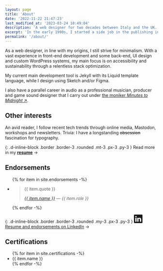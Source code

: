 ```yaml
---
layout: page
title: 'About'
date: '2022-11-22 21:47:23'
last_modified_at: '2023-03-24 10:49:04'
description: 'A web designer for two decades between Italy and the UK.'
excerpt: 'In the early 1990s, I started a side job in the publishing industry while graduating as a professional musician. At the end of that decade I learned web design, fascinated by code as a digital evolution of my past experience with the printed page.'
permalink: '/about/'
---
```

As a web designer, in line with my origins, I still strive for minimalism. With a vast experience in front-end development and some back-end, UI design and custom WordPress systems, my main focus is on accessibility and sustainability through a relentless stack optimization. 

My current main development tool is Jekyll with its Liquid template language, while I design using Sketch and/or Figma.

I also have a parallel career in audio as a professional musician, producer and game sound designer that I carry out under [the moniker _Minutes to Midnight_&nbsp;↗](https://minutestomidnight.co.uk).

## Other interests

An avid reader, I follow recent tech trends through online media, Mastodon, workshops and newsletters. Trivia: I have a longstanding ~~obsession~~ fascination for typography.

{: .d-inline-block .border .border-3 .rounded .mt-3 .px-3 .py-3 }
Read more in my [**resume**](/resume/) →

## Endorsements

<ul class="list-unstyled ps-0">
{% for item in site.endorsements -%}
  <li>
    <blockquote>
      <p>{{ item.quote }}</p>
      <cite><a href="{{ item.url }}">{{ item.name }}</a> — {{ item.role }}</cite>
    </blockquote>
  </li>
{% endfor -%}
</ul>

{: .d-inline-block .border .border-3 .rounded .my-3 .px-3 .py-3 }
[<svg xmlns="http://www.w3.org/2000/svg" width="28" height="28" fill="currentColor" viewBox="0 0 16 16" role="img" aria-label="LinkedIn logo"><path d="M0 1.146C0 .513.526 0 1.175 0h13.65C15.474 0 16 .513 16 1.146v13.708c0 .633-.526 1.146-1.175 1.146H1.175C.526 16 0 15.487 0 14.854V1.146zm4.943 12.248V6.169H2.542v7.225h2.401zm-1.2-8.212c.837 0 1.358-.554 1.358-1.248-.015-.709-.52-1.248-1.342-1.248-.822 0-1.359.54-1.359 1.248 0 .694.521 1.248 1.327 1.248h.016zm4.908 8.212V9.359c0-.216.016-.432.08-.586.173-.431.568-.878 1.232-.878.869 0 1.216.662 1.216 1.634v3.865h2.401V9.25c0-2.22-1.184-3.252-2.764-3.252-1.274 0-1.845.7-2.165 1.193v.025h-.016a5.54 5.54 0 0 1 .016-.025V6.169h-2.4c.03.678 0 7.225 0 7.225h2.4z"/></svg> Resume and endorsements on LinkedIn](https://www.linkedin.com/in/simonesilvestroni/) →

## Certifications

<ul>
{% for item in site.certifications -%}
  <li>
    {{ item.name }}
  </li>
{% endfor -%}
</ul>
